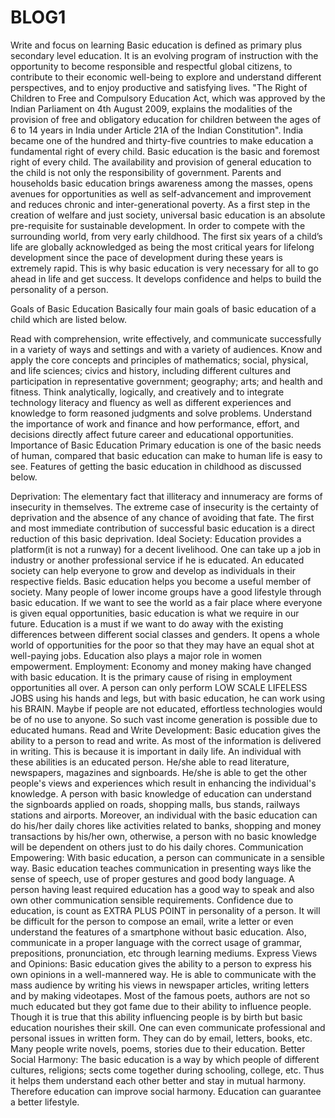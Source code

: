 # BLOG1
Write and focus on learning
Basic education is defined as primary plus secondary level education. It is an evolving program of instruction with the opportunity to become responsible and respectful global citizens, to contribute to their economic well-being to explore and understand different perspectives, and to enjoy productive and satisfying lives. "The Right of Children to Free and Compulsory Education Act, which was approved by the Indian Parliament on 4th August 2009, explains the modalities of the provision of free and obligatory education for children between the ages of 6 to 14 years in India under Article 21A of the Indian Constitution". India became one of the hundred and thirty-five countries to make education a fundamental right of every child. Basic education is the basic and foremost right of every child. The availability and provision of general education to the child is not only the responsibility of government. Parents and households basic education brings awareness among the masses, opens avenues for opportunities as well as self-advancement and improvement and reduces chronic and inter-generational poverty. As a first step in the creation of welfare and just society, universal basic education is an absolute pre-requisite for sustainable development. In order to compete with the surrounding world, from very early childhood. The first six years of a child’s life are globally acknowledged as being the most critical years for lifelong development since the pace of development during these years is extremely rapid. This is why basic education is very necessary for all to go ahead in life and get success. It develops confidence and helps to build the personality of a person.

Goals of Basic Education
Basically four main goals of basic education of a child which are listed below.

Read with comprehension, write effectively, and communicate successfully in a variety of ways and settings and with a variety of audiences.
Know and apply the core concepts and principles of mathematics; social, physical, and life sciences; civics and history, including different cultures and participation in representative government; geography; arts; and health and fitness.
Think analytically, logically, and creatively and to integrate technology literacy and fluency as well as different experiences and knowledge to form reasoned judgments and solve problems.
Understand the importance of work and finance and how performance, effort, and decisions directly affect future career and educational opportunities.
Importance of Basic Education
Primary education is one of the basic needs of human, compared that basic education can make to human life is easy to see. Features of getting the basic education in childhood as discussed below.

Deprivation: The elementary fact that illiteracy and innumeracy are forms of insecurity in themselves. The extreme case of insecurity is the certainty of deprivation and the absence of any chance of avoiding that fate. The first and most immediate contribution of successful basic education is a direct reduction of this basic deprivation.
Ideal Society: Education provides a platform(it is not a runway) for a decent livelihood. One can take up a job in industry or another professional service if he is educated. An educated society can help everyone to grow and develop as individuals in their respective fields. Basic education helps you become a useful member of society. Many people of lower income groups have a good lifestyle through basic education. If we want to see the world as a fair place where everyone is given equal opportunities, basic education is what we require in our future. Education is a must if we want to do away with the existing differences between different social classes and genders. It opens a whole world of opportunities for the poor so that they may have an equal shot at well-paying jobs. Education also plays a major role in women empowerment.
Employment: Economy and money making have changed with basic education. It is the primary cause of rising in employment opportunities all over. A person can only perform LOW SCALE LIFELESS JOBS using his hands and legs, but with basic education, he can work using his BRAIN. Maybe if people are not educated, effortless technologies would be of no use to anyone. So such vast income generation is possible due to educated humans.
Read and Write Development: Basic education gives the ability to a person to read and write. As most of the information is delivered in writing. This is because it is important in daily life. An individual with these abilities is an educated person. He/she able to read literature, newspapers, magazines and signboards. He/she is able to get the other people's views and experiences which result in enhancing the individual's knowledge. A person with basic knowledge of education can understand the signboards applied on roads, shopping malls, bus stands, railways stations and airports. Moreover, an individual with the basic education can do his/her daily chores like activities related to banks, shopping and money transactions by his/her own, otherwise, a person with no basic knowledge will be dependent on others just to do his daily chores.
Communication Empowering: With basic education, a person can communicate in a sensible way. Basic education teaches communication in presenting ways  like the sense of speech, use of proper gestures and good body language. A person having least required education has a good way to speak and also own other communication sensible requirements. Confidence due to education, is count as EXTRA PLUS POINT in personality of a person. It will be difficult for the person to compose an email, write a letter or even understand the features of a smartphone without basic education. Also, communicate in a proper language with the correct usage of grammar, prepositions, pronunciation, etc through learning mediums.
Express Views and Opinions: Basic education gives the ability to a person to express his own opinions in a well-mannered way. He is able to communicate with the mass audience by writing his views in newspaper articles, writing letters and by making videotapes. Most of the famous poets, authors are not so much educated but they got fame due to their ability to influence people. Though it is true that this ability influencing people is by birth but basic education nourishes their skill. One can even communicate professional and personal issues in written form. They can do by email, letters, books, etc. Many people write novels, poems, stories due to their education.
Better Social Harmony: The basic education is a way by which people of different cultures, religions; sects come together during schooling, college, etc. Thus it helps them understand each other better and stay in mutual harmony. Therefore education can improve social harmony. Education can guarantee a better lifestyle.
